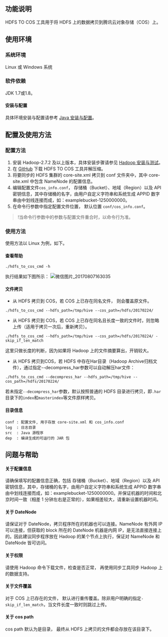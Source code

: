 ## 功能说明
HDFS TO COS 工具用于将 HDFS 上的数据拷贝到腾讯云对象存储（COS）上。

## 使用环境
### 系统环境
Linux 或 Windows 系统

### 软件依赖
JDK 1.7或1.8。 

#### 安装与配置
具体环境安装与配置请参考 [Java 安装与配置](https://cloud.tencent.com/document/product/436/10865)。

## 配置及使用方法
### 配置方法
1. 安装 Hadoop-2.7.2 及以上版本，具体安装步骤请参见 [Hadoop 安装与测试](https://cloud.tencent.com/document/product/436/10867)。
2. 在 [GitHub](https://github.com/tencentyun/hdfs_to_cos_tools) 下载 HDFS TO COS 工具并解压缩。
3. 将要同步的 HDFS 集群的 core-site.xml 拷贝到 conf 文件夹中，其中 core-site.xml 中包含 NameNode 的配置信息。
4. 编辑配置文件`cos_info.conf`， 存储桶（Bucket）、地域（Region）以及 API 密钥信息，其中存储桶的名字，由用户自定义字符串和系统生成 APPID 数字串由中划线连接而成，如：examplebucket-1250000000。
5. 在命令行参数中指定配置文件位置， 默认位置 `conf/cos_info.conf`。
>!当命令行参数中的参数与配置文件重合时，以命令行为准。

### 使用方法

使用方法以 Linux 为例，如下。

#### 查看帮助
```
./hdfs_to_cos_cmd -h
```
执行结果如下图所示：
![微信图片_20170807163035](//mc.qcloudimg.com/static/img/dcff34d37928c0d8b9c4b45c25ac116e/image.png)

#### 文件拷贝
- 从 HDFS 拷贝到 COS，若 COS 上已存在同名文件， 则会覆盖原文件。
```
./hdfs_to_cos_cmd --hdfs_path=/tmp/hive --cos_path=/hdfs/20170224/
```
-  从 HDFS 拷贝到 COS，若 COS 上已存在同名且长度一致的文件时，则忽略上传（适用于拷贝一次后，重新拷贝）。
```
./hdfs_to_cos_cmd --hdfs_path=/tmp/hive --cos_path=/hdfs/20170224/ -skip_if_len_match
```
这里只做长度的判断，因为如果将 Hadoop 上的文件摘要算出，开销较大。

- 从 HDFS 拷贝到COS，若 HDFS 中存在Har目录（Hadoop Archive归档文件），通过指定--decompress_har参数可以自动解压har文件：
```
./hdfs_to_cos_cmd --decompress_har --hdfs_path=/tmp/hive --cos_path=/hdfs/20170224/
```
若未指定`--decompress_har`参数，默认按照普通的 HDFS 目录进行拷贝，即`.har`目录下的`index`和`masterindex`等文件原样拷贝。

#### 目录信息
```shell
conf : 配置文件, 用于存放 core-site.xml 和 cos_info.conf
log  : 日志目录
src  : Java 源程序
dep  : 编译生成的可运行的 JAR 包
```
## 问题与帮助
#### 关于配置信息
请确保填写的配置信息正确，包括 存储桶（Bucket）、地域（Region）以及 API 密钥信息，其中，存储桶的名字，由用户自定义字符串和系统生成 APPID 数字串由中划线连接而成，如：examplebucket-1250000000。并保证机器的时间和北京时间一致（相差 1 分钟左右是正常的），如果相差较大，请重新设置机器时间。

#### 关于 DateNode
请保证对于 DateNode，拷贝程序所在的机器也可以连接。NameNode 有外网 IP 可以连接，但获取的 block 所在的 DateNode 机器是内网 IP，是无法直接连接上的。因此建议同步程序放在 Hadoop 的某个节点上执行，保证对 NameNode 和 DateNode 皆可访问。

#### 关于权限
请使用 Hadoop 命令下载文件，检查是否正常， 再使用同步工具同步 Hadoop 上的数据支持。

#### 关于文件覆盖
对于 COS 上已存在的文件， 默认进行重传覆盖。除非用户明确的指定`-skip_if_len_match`，当文件长度一致时则跳过上传。

#### 关于 cos path
 cos path 默认为是目录， 最终从 HDFS 上拷贝的文件都会存放在该目录下。
